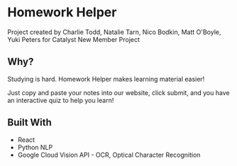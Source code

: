 # Homework Helper

Project created by Charlie Todd, Natalie Tarn, Nico Bodkin, Matt O'Boyle, Yuki Peters for Catalyst New Member Project

## Why?

Studying is hard. Homework Helper makes learning material easier! 

Just copy and paste your notes into our website, click submit, and you have an interactive quiz to help you learn!

## Built With

* React
* Python NLP  
* Google Cloud Vision API - OCR, Optical Character Recognition 
